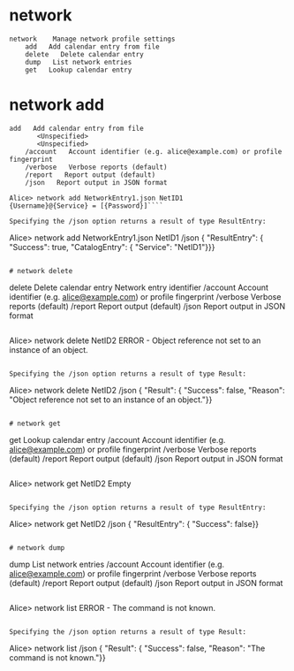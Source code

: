 

# network

````
network    Manage network profile settings
    add   Add calendar entry from file
    delete   Delete calendar entry
    dump   List network entries
    get   Lookup calendar entry
````


# network add

````
add   Add calendar entry from file
       <Unspecified>
       <Unspecified>
    /account   Account identifier (e.g. alice@example.com) or profile fingerprint
    /verbose   Verbose reports (default)
    /report   Report output (default)
    /json   Report output in JSON format
````

````
Alice> network add NetworkEntry1.json NetID1
{Username}@{Service} = [{Password}]````

Specifying the /json option returns a result of type ResultEntry:

````
Alice> network add NetworkEntry1.json NetID1 /json
{
  "ResultEntry": {
    "Success": true,
    "CatalogEntry": {
      "Service": "NetID1"}}}
````

# network delete

````
delete   Delete calendar entry
       Network entry identifier
    /account   Account identifier (e.g. alice@example.com) or profile fingerprint
    /verbose   Verbose reports (default)
    /report   Report output (default)
    /json   Report output in JSON format
````

````
Alice> network delete NetID2
ERROR - Object reference not set to an instance of an object.
````

Specifying the /json option returns a result of type Result:

````
Alice> network delete NetID2 /json
{
  "Result": {
    "Success": false,
    "Reason": "Object reference not set to an instance of an object."}}
````

# network get

````
get   Lookup calendar entry
       <Unspecified>
    /account   Account identifier (e.g. alice@example.com) or profile fingerprint
    /verbose   Verbose reports (default)
    /report   Report output (default)
    /json   Report output in JSON format
````

````
Alice> network get NetID2
Empty
````

Specifying the /json option returns a result of type ResultEntry:

````
Alice> network get NetID2 /json
{
  "ResultEntry": {
    "Success": false}}
````

# network dump

````
dump   List network entries
    /account   Account identifier (e.g. alice@example.com) or profile fingerprint
    /verbose   Verbose reports (default)
    /report   Report output (default)
    /json   Report output in JSON format
````

````
Alice> network list
ERROR - The command  is not known.
````

Specifying the /json option returns a result of type Result:

````
Alice> network list /json
{
  "Result": {
    "Success": false,
    "Reason": "The command  is not known."}}
````

